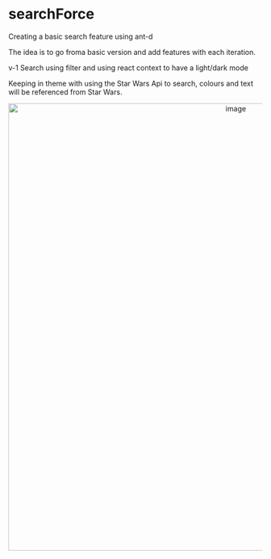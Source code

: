 # searchForce


Creating a basic search feature using ant-d

The idea is to go froma basic version and add features with each iteration. 

v-1 Search using filter and using react context to have a light/dark mode

Keeping in theme with using the Star Wars Api to search, colours and text will be referenced from Star Wars. 



<p align='center'>
  
<img width="886" alt="image" src="https://user-images.githubusercontent.com/77886511/210148711-2596e773-e823-4d73-bb4f-9390dc53c90e.png">

</p>

